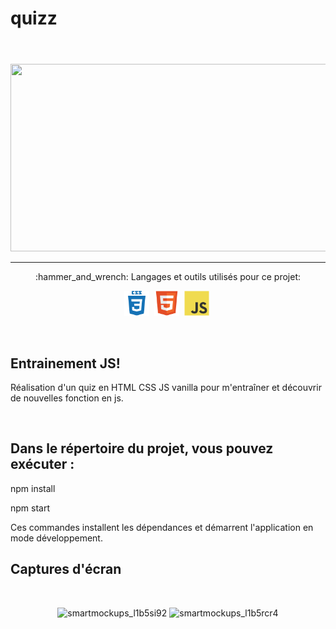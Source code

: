# quizz

<header><link rel="stylesheet" href="https://cdn.jsdelivr.net/gh/devicons/devicon@v2.14.0/devicon.min.css"></header>

                                                                                                                            
                                                                                                                  
<div align="center">
  <img src="https://media.giphy.com/media/mUtfRO0EkV7fZyTs0G/giphy.gif" width="600" height="300"/>
</div>
                                                                         
<hr/>
<div align="center">
:hammer_and_wrench: Langages et outils utilisés pour ce projet:
<div>

  <img src="https://github.com/devicons/devicon/blob/master/icons/css3/css3-plain-wordmark.svg"  title="CSS3" alt="CSS" width="40" height="40"/>&nbsp;
  <img src="https://github.com/devicons/devicon/blob/master/icons/html5/html5-original.svg" title="HTML5" alt="HTML" width="40" height="40"/>&nbsp;
  <img src="https://github.com/devicons/devicon/blob/master/icons/javascript/javascript-original.svg" title="JavaScript" alt="JavaScript" width="40" height="40"/>&nbsp;

</div>
</div>


<br/>
<h2> Entrainement JS!
 
 </h2>

<p>Réalisation d'un quiz en HTML CSS JS vanilla pour m'entraîner et découvrir de nouvelles fonction en js.</p>
<br/>

<h2>Dans le répertoire du projet, vous pouvez exécuter :</h2>
<p>npm install</p>
 <p>npm start</p>
<p>Ces commandes installent les dépendances et démarrent l'application en mode développement.</p>

<h2>Captures d'écran</h2>

</br>
<div align="center">
  
![smartmockups_l1b5si92](https://user-images.githubusercontent.com/82833380/160482830-8a850752-7f01-48bb-a92c-9b8bdb5b1054.jpg)
![smartmockups_l1b5rcr4](https://user-images.githubusercontent.com/82833380/160482838-d4a91f54-6d97-406c-9a50-f131840d0ee7.jpg)
